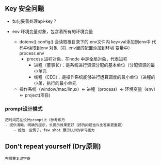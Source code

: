 ## Key 安全问题
- 如何妥善处理api-key？

- env 环境变量对象，包含着所有的环境变量
    
    - dotenv().config() 会读取根目录下的.env文件内 key=val添加到env中 代码中读取到env 对象（将. env里的配置添加到环境 变量中）
    process.env
        - process 进程对象，在node 中是全局对象，代表进程
            - 进程（董事长）：是系统进行资源分配的基本单位（分配资源的最小单元
            - 线程（CEO）：是操作系统能够进行运算调度的最小单位（进程的小弟，执行的最小单元
    - 操作系统（window/mac/linux）<- 进程（process）<- 环境变量（env） <- project(项目)

### prompt设计模式
    把时间花在设计prompt上（参考炼丹
    - 提供清晰、明确的提示，长提示效果更好（好的问题也许比答案更重要）
        - 给他一些例子，few shot 展示LLM的学习能力

## Don't repeat yourself (Dry原则)
    布腰重复泥字寄



